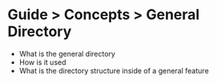 # Guide > Concepts > General Directory

- What is the general directory
- How is it used
- What is the directory structure inside of a general feature
